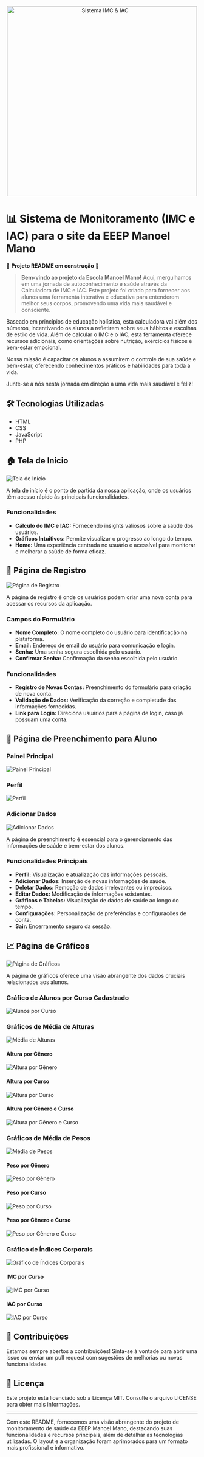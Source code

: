  <div align="center">
  <img src="" alt="Sistema IMC & IAC" width="500" height="auto">
</div>

# 📊 Sistema de Monitoramento (IMC e IAC) para o site da EEEP Manoel Mano
🚧 **Projeto README em construção** 🚧

> **Bem-vindo ao projeto da Escola Manoel Mano!** Aqui, mergulhamos em uma jornada de autoconhecimento e saúde através da Calculadora de IMC e IAC. Este projeto foi criado para fornecer aos alunos uma ferramenta interativa e educativa para entenderem melhor seus corpos, promovendo uma vida mais saudável e consciente.

Baseado em princípios de educação holística, esta calculadora vai além dos números, incentivando os alunos a refletirem sobre seus hábitos e escolhas de estilo de vida. Além de calcular o IMC e o IAC, esta ferramenta oferece recursos adicionais, como orientações sobre nutrição, exercícios físicos e bem-estar emocional.

Nossa missão é capacitar os alunos a assumirem o controle de sua saúde e bem-estar, oferecendo conhecimentos práticos e habilidades para toda a vida.

Junte-se a nós nesta jornada em direção a uma vida mais saudável e feliz!

## 🛠 Tecnologias Utilizadas
- HTML
- CSS
- JavaScript
- PHP

## 🏠 Tela de Início

![Tela de Início](https://github.com/guxtavobandeira/sist_imc_ef/assets/129344687/21bdc0f6-8e9e-4e92-99c0-28512dd5c944)

A tela de início é o ponto de partida da nossa aplicação, onde os usuários têm acesso rápido às principais funcionalidades.

### Funcionalidades
- **Cálculo do IMC e IAC:** Fornecendo insights valiosos sobre a saúde dos usuários.
- **Gráficos Intuitivos:** Permite visualizar o progresso ao longo do tempo.
- **Home:** Uma experiência centrada no usuário e acessível para monitorar e melhorar a saúde de forma eficaz.

## 📝 Página de Registro

![Página de Registro](https://github.com/guxtavobandeira/sist_imc_ef/assets/129344687/33f82f5c-a426-498e-a68e-6056ec92ba26)

A página de registro é onde os usuários podem criar uma nova conta para acessar os recursos da aplicação. 

### Campos do Formulário
- **Nome Completo:** O nome completo do usuário para identificação na plataforma.
- **Email:** Endereço de email do usuário para comunicação e login.
- **Senha:** Uma senha segura escolhida pelo usuário.
- **Confirmar Senha:** Confirmação da senha escolhida pelo usuário.

### Funcionalidades
- **Registro de Novas Contas:** Preenchimento do formulário para criação de nova conta.
- **Validação de Dados:** Verificação da correção e completude das informações fornecidas.
- **Link para Login:** Direciona usuários para a página de login, caso já possuam uma conta.

## 👤 Página de Preenchimento para Aluno

### Painel Principal

![Painel Principal](https://github.com/guxtavobandeira/sist_imc_ef/assets/129344687/02347ae6-74b1-4fb1-b73c-5be264efb20f)

### Perfil

![Perfil](https://github.com/guxtavobandeira/sist_imc_ef/assets/129344687/45896fa2-78e6-4e13-b737-55f85e4b47f2)

### Adicionar Dados

![Adicionar Dados](https://github.com/guxtavobandeira/sist_imc_ef/assets/129344687/eb2e7f94-ce6a-4c14-bf9e-38ac485eb54a)

A página de preenchimento é essencial para o gerenciamento das informações de saúde e bem-estar dos alunos. 

### Funcionalidades Principais
- **Perfil:** Visualização e atualização das informações pessoais.
- **Adicionar Dados:** Inserção de novas informações de saúde.
- **Deletar Dados:** Remoção de dados irrelevantes ou imprecisos.
- **Editar Dados:** Modificação de informações existentes.
- **Gráficos e Tabelas:** Visualização de dados de saúde ao longo do tempo.
- **Configurações:** Personalização de preferências e configurações de conta.
- **Sair:** Encerramento seguro da sessão.

## 📈 Página de Gráficos

![Página de Gráficos](https://github.com/guxtavobandeira/sist_imc_ef/assets/129344687/621a0008-9c7e-4bdf-942e-08aaa0b869d0)

A página de gráficos oferece uma visão abrangente dos dados cruciais relacionados aos alunos.

### Gráfico de Alunos por Curso Cadastrado

![Alunos por Curso](https://github.com/guxtavobandeira/sist_imc_ef/assets/129344687/7c271b03-b250-465b-ac59-7cc744b31b5c)

### Gráficos de Média de Alturas

![Média de Alturas](https://github.com/guxtavobandeira/sist_imc_ef/assets/129344687/f04edea5-6f60-4b52-ad2e-fdd054d69681)

#### Altura por Gênero

![Altura por Gênero](https://github.com/guxtavobandeira/sist_imc_ef/assets/129344687/c09d29b5-ded7-42f7-a2d0-51385c4c08c5)

#### Altura por Curso

![Altura por Curso](https://github.com/guxtavobandeira/sist_imc_ef/assets/129344687/97bd2f73-6f6f-43d6-879e-f370f698b489)

#### Altura por Gênero e Curso

![Altura por Gênero e Curso](https://github.com/guxtavobandeira/sist_imc_ef/assets/129344687/10c64206-9b2a-49ae-a8d1-eac78ccac19a)

### Gráficos de Média de Pesos

![Média de Pesos](https://github.com/guxtavobandeira/sist_imc_ef/assets/129344687/2b5e21bf-c6af-4673-a102-63643d2121e2)

#### Peso por Gênero

![Peso por Gênero](https://github.com/guxtavobandeira/sist_imc_ef/assets/129344687/50b0286f-959b-418b-ab20-a3fde6c6b314)

#### Peso por Curso

![Peso por Curso](https://github.com/guxtavobandeira/sist_imc_ef/assets/129344687/9645eb3d-5347-45e0-a396-725759e15223)

#### Peso por Gênero e Curso

![Peso por Gênero e Curso](https://github.com/guxtavobandeira/sist_imc_ef/assets/129344687/d1a4a673-e923-4747-98e7-d54594dee90b)

### Gráfico de Índices Corporais

![Gráfico de Índices Corporais](https://github.com/guxtavobandeira/sist_imc_ef/assets/129344687/b7c4236d-0aef-4e95-b2a0-7ab8a5594d29)

#### IMC por Curso

![IMC por Curso](https://github.com/guxtavobandeira/sist_imc_ef/assets/129344687/eae371ff-7b84-4d8c-a518-5762836928e8)

#### IAC por Curso

![IAC por Curso](https://github.com/guxtavobandeira/sist_imc_ef/assets/129344687/3bdb172f-ff95-4a5e-bf55-de6e7195492d)

## 💬 Contribuições
Estamos sempre abertos a contribuições! Sinta-se à vontade para abrir uma issue ou enviar um pull request com sugestões de melhorias ou novas funcionalidades.

## 📄 Licença
Este projeto está licenciado sob a Licença MIT. Consulte o arquivo LICENSE para obter mais informações.

---

Com este README, fornecemos uma visão abrangente do projeto de monitoramento de saúde da EEEP Manoel Mano, destacando suas funcionalidades e recursos principais, além de detalhar as tecnologias utilizadas. O layout e a organização foram aprimorados para um formato mais profissional e informativo.

